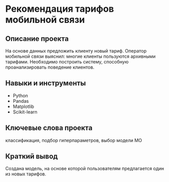 # Рекомендация тарифов мобильной связи
## Описание проекта
На основе данных предложить клиенту новый тариф.
Оператор мобильной связи выяснил: многие клиенты пользуются архивными тарифами. 
Необходимо построить систему, способную проанализировать поведение клиентов.
## Навыки и инструменты
* Python
* Pandas
* Matplotlib
* Scikit-learn
## Ключевые слова проекта
классификация, подбор гиперпараметров, выбор модели МО
## Краткий вывод
Создана модель, на основе которой пользователям предлагается один из новых тарифов.
